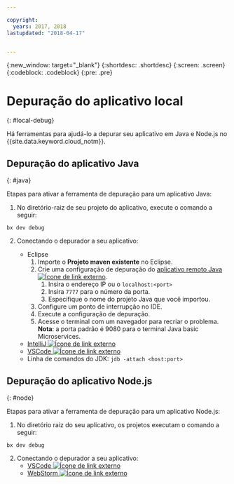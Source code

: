 ```yaml
---

copyright:
  years: 2017, 2018
lastupdated: "2018-04-17"


---
```

{:new_window: target="_blank"}
{:shortdesc: .shortdesc}
{:screen: .screen}
{:codeblock: .codeblock}
{:pre: .pre}

# Depuração do aplicativo local
{: #local-debug}

Há ferramentas para ajudá-lo a depurar seu aplicativo em Java e Node.js no {{site.data.keyword.cloud_notm}}.

## Depuração do aplicativo Java
{: #java}

Etapas para ativar a ferramenta de depuração para um aplicativo Java:

1. No diretório-raiz de seu projeto do aplicativo, execute o comando a seguir:

```
bx dev debug
```

2. Conectando o depurador a seu aplicativo:

	* Eclipse
      1. Importe o **Projeto maven existente** no Eclipse.
      2. Crie uma configuração de depuração do [aplicativo
remoto Java ![Ícone de link externo](../../icons/launch-glyph.svg "Ícone de link externo")](http://help.eclipse.org/neon/index.jsp?topic=%2Forg.eclipse.jdt.doc.user%2Ftasks%2Ftask-remotejava_launch_config.htm).
      		1. Insira o endereço IP ou o `localhost:<port>`  
      		2. Insira `7777` para o número da porta.
      		3. Especifique o nome do projeto Java que você importou.
      6. Configure um ponto de interrupção no IDE.
      7. Execute a configuração de depuração.
      8. Acesse o terminal com um navegador para recriar o problema.  
	   **Nota**: a porta padrão é 9080 para o terminal Java basic Microservices.
	* [IntelliJ ![Ícone de link externo](../../icons/launch-glyph.svg "Ícone de link externo")](https://www.jetbrains.com/help/idea/2016.3/run-debug-configuration-remote.html)
	* [VSCode ![Ícone de link externo](../../icons/launch-glyph.svg "Ícone de link externo")](https://marketplace.visualstudio.com/items?itemName=donjayamanne.javadebugger)
	* Linha de comandos do JDK: `jdb -attach <host:port>`

## Depuração do aplicativo Node.js
{: #node}

Etapas para ativar a ferramenta de depuração para um aplicativo Node.js:

1. No diretório raiz do seu aplicativo, os projetos executam o comando a seguir:

```
bx dev debug
```

2. Conectando o depurador a seu aplicativo:
	* [VSCode ![Ícone de link externo](../../icons/launch-glyph.svg "Ícone de link externo")](https://blog.docker.com/2016/07/live-debugging-docker/)
	* [WebStorm ![Ícone de link externo](../../icons/launch-glyph.svg "Ícone de link externo")](https://blog.alexseifert.com/2016/10/25/debugging-node-js-in-a-docker-container-with-webstorm/)


<!--
## Swift application debugging - content from mike tunnicliffe
{: #swift}

Steps to enable debug for a Swift application:  

1. On the App server (or system where the Swift application will run), you must start the 'lldb server':
 - `lldb-server platform -->
<!-- listen <port number>`
2. On the App server, build the Kitura-based server application using the debug configuration:
 - `swift build debug`
3. On the App server, start the Kitura-based server application:
 - `./build/debug/Kitura-Starter`
4. On the client system (also known as the host system), start the 'lldb client':
 - `lldb`
5. Configure lldb client to connect to lldb-server:
 - `(lldb) platform select remote-linux`
 - `(lldb) platform connect connect://<ip address server>:<port number server>`
6. Execute commands to debug remote program:
 - `(lldb) process attach -->
<!--pid 3626`
-->
